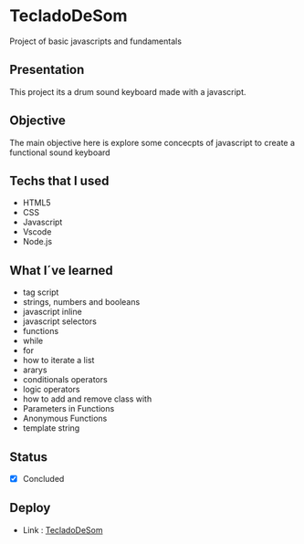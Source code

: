 # TecladoDeSom
Project of basic javascripts and fundamentals



## Presentation
  This project its a drum sound keyboard made with a javascript.
 
## Objective
  The main objective here is explore some concecpts of javascript to create a functional sound keyboard
  
## Techs that I used
- HTML5
- CSS
- Javascript
- Vscode
- Node.js

## What I´ve learned
- tag script
- strings, numbers and booleans
- javascript inline
- javascript selectors
- functions
- while
- for
- how to iterate a list
- ararys
- conditionals operators
- logic operators
- how to add and remove class with 
- Parameters in Functions
- Anonymous Functions
- template string

## Status
- [x] Concluded

## Deploy
- Link : [TecladoDeSom](https://tecladodesom.vercel.app/)
  
  

